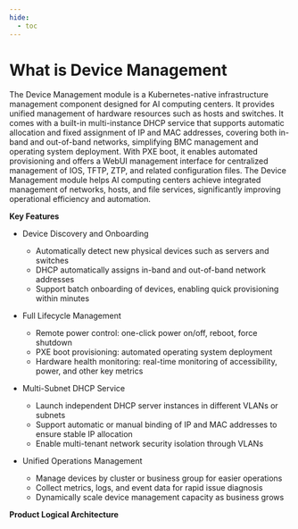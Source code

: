 ```yaml
---
hide:
  - toc
---
```


# What is Device Management

The Device Management module is a Kubernetes-native infrastructure management component designed for AI computing centers. It provides unified management of hardware resources such as hosts and switches. It comes with a built-in multi-instance DHCP service that supports automatic allocation and fixed assignment of IP and MAC addresses, covering both in-band and out-of-band networks, simplifying BMC management and operating system deployment. With PXE boot, it enables automated provisioning and offers a WebUI management interface for centralized management of IOS, TFTP, ZTP, and related configuration files. The Device Management module helps AI computing centers achieve integrated management of networks, hosts, and file services, significantly improving operational efficiency and automation.

**Key Features**

- Device Discovery and Onboarding

    - Automatically detect new physical devices such as servers and switches
    - DHCP automatically assigns in-band and out-of-band network addresses
    - Support batch onboarding of devices, enabling quick provisioning within minutes

- Full Lifecycle Management

    - Remote power control: one-click power on/off, reboot, force shutdown
    - PXE boot provisioning: automated operating system deployment
    - Hardware health monitoring: real-time monitoring of accessibility, power, and other key metrics

- Multi-Subnet DHCP Service

    - Launch independent DHCP server instances in different VLANs or subnets
    - Support automatic or manual binding of IP and MAC addresses to ensure stable IP allocation
    - Enable multi-tenant network security isolation through VLANs

- Unified Operations Management

    - Manage devices by cluster or business group for easier operations
    - Collect metrics, logs, and event data for rapid issue diagnosis
    - Dynamically scale device management capacity as business grows

**Product Logical Architecture**

<!-- ![Logical Architecture Diagram](../images/index-01.png) -->
